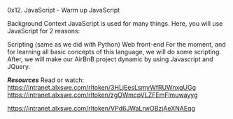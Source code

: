 
0x12. JavaScript - Warm up
JavaScript

Background Context
JavaScript is used for many things. Here, you will use JavaScript for 2 reasons:

Scripting (same as we did with Python)
Web front-end
For the moment, and for learning all basic concepts of this language, we will do some scripting. After, we will make our AirBnB project dynamic by using Javascript and JQuery.

***Resources***
Read or watch:
https://intranet.alxswe.com/rltoken/3HLjEesLsmyWfRUWnxgUGg
https://intranet.alxswe.com/rltoken/zgOWmcpVLZFEmFlmuwayyg

https://intranet.alxswe.com/rltoken/VPd6JWaLrwOBzjAeXNAEqg



